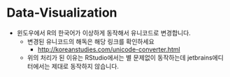 # Data-Visualization

* 윈도우에서 R의 한국어가 이상하게 동작해서 유니코드로 변경합니다.
    * 변경된 유니코드의 해독은 해당 링크를 확인하세요
        * http://koreanstudies.com/unicode-converter.html
    * 위의 처리가 된 이유는 RStudio에서는 별 문제없이 동작하는데 jetbrains에디터에서는 제대로 동작하지 않습니다.